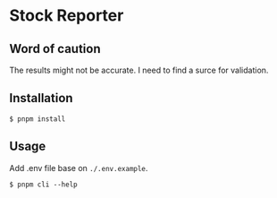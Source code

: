 # Stock Reporter 

## Word of caution
The results might not be accurate. I need to find a surce for validation.

## Installation
```
$ pnpm install
```

## Usage
Add .env file base on `./.env.example`.

```
$ pnpm cli --help
```

